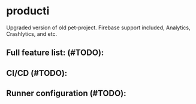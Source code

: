 # producti

Upgraded version of old pet-project. Firebase support
included, Analytics, Crashlytics, and etc. 

## Full feature list: (#TODO):

## CI/CD (#TODO):

## Runner configuration (#TODO):